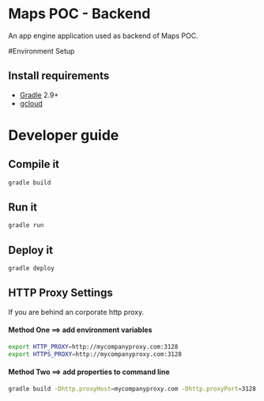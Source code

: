 # Maps POC - Backend
An app engine application used as backend of Maps POC.

#Environment Setup

## Install requirements
- [Gradle](http://gradle.org/) 2.9+
- [gcloud](https://cloud.google.com/sdk/)

# Developer guide

## Compile it
```sh
gradle build
```
## Run it
```sh
gradle run
```
## Deploy it
```sh
gradle deploy
```

## HTTP Proxy Settings

If you are behind an corporate http proxy.

#### Method One ==> add environment variables

```sh
export HTTP_PROXY=http://mycompanyproxy.com:3128
export HTTPS_PROXY=http://mycompanyproxy.com:3128
```

#### Method Two ==> add properties to command line

```sh
gradle build -Dhttp.proxyHost=mycompanyproxy.com -Dhttp.proxyPort=3128 -Dhttps.proxyHost=mycompanyproxy.com -Dhttps.proxyPort=3128
```

